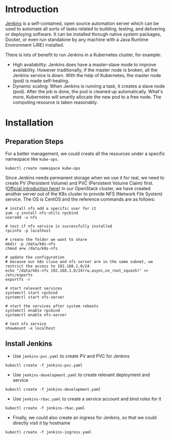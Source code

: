 # Introduction
[Jenkins](https://jenkins.io) is a self-contained, open source automation server which can be used to automate all sorts of tasks related to building, testing, and delivering or deploying software. It can be installed through native system packages, Docker, or even run standalone by any machine with a Java Runtime Environment (JRE) installed.

There is lots of benefit to run Jenkins in a Kubernetes cluster, for example:

- High availability: Jenkins does have a master-slave mode to improve availability. However traditionally, if the master node is broken, all the Jenkins service is down. With the help of Kubernetes, the master node (pod) is made self-healing.
- Dynamic scaling: When Jenkins is running a task, it creates a slave node (pod). After the job is done, the pod is cleaned up automatically. What's more, Kubernetes will smartly allocate the new pod to a free node. The computing resource is taken reasonably.

# Installation

## Preparation Steps

For a better management, we could create all the resources under a specific namespace like `kube-ops`.

```
kubectl create namespace kube-ops
```

Since Jenkins needs permanent storage when we use it for real, we need to create PV (Persistent Volume) and PVC (Persistent Volume Claim) first. ([Official introduction here](https://kubernetes.io/docs/concepts/storage/persistent-volumes/)) In our OpenStack cluster, we have created another server out of the K8s cluster to provide NFS (Network File System) service. The OS is CentOS and the reference commands are as follows:

```
# install nfs add a specific user for it
yum -y install nfs-utils rpcbind
useradd -u nfs

# test if nfs service is successfully installed
rpcinfo -p localhost

# create the folder we want to share
mkdir -p /data/k8s-nfs
chmod a+w /data/k8s-nfs

# update the configuration
# because our k8s cluse and nfs server are in the same subnet, we restrict the access to 192.168.1.0/24
echo "/data/k8s-nfs 192.168.1.0/24(rw,async,no_root_squash)" >> /etc/exports
exportfs -r

# start relevant services
systemctl start rpcbind
systemctl start nfs-server

# start the services after system reboots
systemctl enable rpcbind
systemctl enable nfs-server

# test nfs service
showmount -e localhost
```

## Install Jenkins

- Use `jenkins-pvc.yaml` to create PV and PVC for Jenkins

```
kubectl create -f jenkins-pvc.yaml
```

- Use `jenkins-development.yaml` to create relevant deployment and service

```
kubectl create -f jenkins-development.yaml
```

- Use `jenkins-rbac.yaml` to create a service account and bind roles for it

```
kubectl create -f jenkins-rbac.yaml
```

- Finally, we could also create an ingress for Jenkins, so that we could directly visit it by hostname

```
kubectl create -f jenkins-ingress.yaml
```